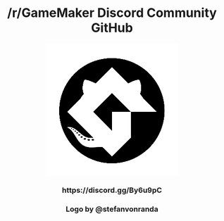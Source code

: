 <h1 align="center">/r/GameMaker Discord Community GitHub</h1>
<p align="center"><img src="https://raw.githubusercontent.com/GameMakerDiscord/about/master/LOGO_small.png" style="display:block; margin:auto; width:300px"></p>

<h3 align="center">https://discord.gg/By6u9pC</h3>
<h3 align="center">Logo by @stefanvonranda</h3>
